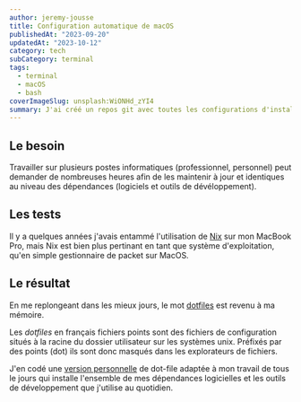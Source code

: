 ```yaml
---
author: jeremy-jousse
title: Configuration automatique de macOS
publishedAt: "2023-09-20"
updatedAt: "2023-10-12"
category: tech
subCategory: terminal
tags:
  - terminal
  - macOS
  - bash
coverImageSlug: unsplash:WiONHd_zYI4
summary: J'ai créé un repos git avec toutes les configurations d'installation et de parametrage des outils de développement que j'utilise au quotidien.
---
```


## Le besoin

Travailler sur plusieurs postes informatiques (professionnel, personnel) peut demander de nombreuses
heures afin de les maintenir à jour et identiques au niveau des dépendances (logiciels et outils de dévéloppement).

## Les tests

Il y a quelques années j'avais entammé l'utilisation de [Nix](https://nixos.org/) sur mon MacBook Pro,
mais Nix est bien plus pertinant en tant que système d'exploitation, qu'en simple gestionnaire de packet
sur MacOS.

## Le résultat

En me replongeant dans les mieux jours, le mot [dotfiles](https://dotfiles.github.io/) est revenu à ma mémoire.

Les _dotfiles_ en français fichiers points sont des fichiers de configuration situés à la racine du dossier utilisateur
sur les systèmes unix. Préfixés par des points (dot) ils sont donc masqués dans les explorateurs de fichiers.

J'en codé une [version personnelle](https://github.com/jeremyjousse/dot-files) de dot-file adaptée
à mon travail de tous le jours qui installe l'ensemble de mes dépendances logicielles et les outils de développement
que j'utilise au quotidien.
